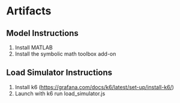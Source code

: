# Artifacts

## Model Instructions

1. Install MATLAB
2. Install the symbolic math toolbox add-on

## Load Simulator Instructions

1. Install k6 (https://grafana.com/docs/k6/latest/set-up/install-k6/)
2. Launch with k6 run load_simulator.js
